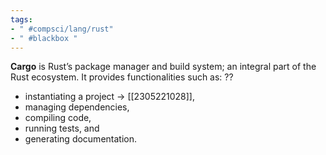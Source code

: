 ```yaml
---
tags:
- " #compsci/lang/rust"
- " #blackbox "
---
```


**Cargo** is Rust’s package manager and build system; an integral part of the Rust ecosystem. It provides functionalities such as:
??
- instantiating a project → [[2305221028]],
- managing dependencies,
- compiling code, 
- running tests, and 
- generating documentation. <!--SR:!2023-09-19,10,230-->